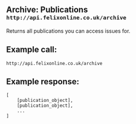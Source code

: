 <div class="page-header">
    <h2>Archive: Publications <small><code>http://api.felixonline.co.uk/archive</code></small></h2>
</div>

Returns all publications you can access issues for.

## Example call:
`http://api.felixonline.co.uk/archive`

## Example response:
    [
        [publication_object],
        [publication_object],
        ...
    ]
